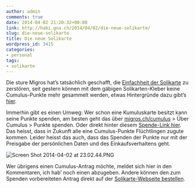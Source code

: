 ```yaml
---
author: admin
comments: true
date: 2014-04-02 21:20:32+00:00
link: http://habi.gna.ch/2014/04/02/die-neue-solikarte/
slug: die-neue-solikarte
title: Die neue Solikarte
wordpress_id: 3415
categories:
- personal
tags:
- solikarte
---
```


Die sture Migros hat’s tatsächlich geschafft, die [Einfachheit der Solikarte](http://habi.gna.ch/2013/07/01/einfach-fluchtlingen-helfen/) zu zerstören, seit gestern können mit dem gäbigen Solikarten-Kleber keine Cumulus-Punkte mehr gesammelt werden, etwas Hintergründe dazu gibt’s [hier](http://solicarte.ch/de/).

Immerhin gibt es einen Umweg: Wer schon eine Kumuluskarte besitzt kann seine Punkte spenden, am besten geht das über [migros.ch/cumulus](http://migros.ch/cumulus) > Über Cumulus > Punkte spenden. Oder direkt hinter diesem [Spende-Link hier](https://www.migros.ch/cumulus/de/secure/punkte-spenden.html). Das heisst, dass in Zukunft alle eine Cumulus-Punkte Flüchtlingen zugute kommen. Leider heisst das auch, dass das Spenden der Punkte nur mit der Preisgabe der persönlichen Daten und des Einkaufsverhaltens geht.

![Screen Shot 2014-04-02 at 23.02.44.PNG](http://habi.gna.ch/wp-content/uploads/2014/04/Screen-Shot-2014-04-02-at-23.02.44.png)

Wer übrigens einen Cumulus-Antrag möchte, meldet sich hier in den Kommentaren, ich hab’ noch einen abzugeben. Andere können den zum Spenden vorbereiteten Antrag direkt auf der [Solikarte-Webseite bestellen](http://solikarte.ch/de/bestellen/).
